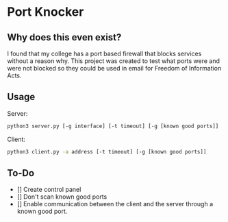 # Port Knocker

## Why does this even exist?
I found that my college has a port based firewall that blocks services without a reason why. This project was created to test what ports were and were not blocked so they could be used in email for Freedom of Information Acts.

## Usage

Server:
```bash
python3 server.py [-g interface] [-t timeout] [-g [known good ports]]
```
Client:
```bash
python3 client.py -a address [-t timeout] [-g [known good ports]]
```

## To-Do

 - [] Create control panel
 - [] Don't scan known good ports
 - [] Enable communication between the client and the server through a known good port.